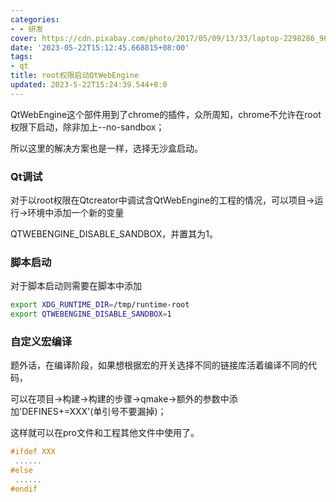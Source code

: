 ```yaml
---
categories:
- - 研发
cover: https://cdn.pixabay.com/photo/2017/05/09/13/33/laptop-2298286_960_720.png
date: '2023-05-22T15:12:45.668815+08:00'
tags:
- qt
title: root权限启动QtWebEngine
updated: 2023-5-22T15:24:39.544+8:0
---
```

QtWebEngine这个部件用到了chrome的插件，众所周知，chrome不允许在root权限下启动，除非加上--no-sandbox；

所以这里的解决方案也是一样，选择无沙盒启动。

### Qt调试

对于以root权限在Qtcreator中调试含QtWebEngine的工程的情况，可以项目->运行->环境中添加一个新的变量

QTWEBENGINE_DISABLE_SANDBOX，并置其为1。

### 脚本启动

对于脚本启动则需要在脚本中添加

```bash
export XDG_RUNTIME_DIR=/tmp/runtime-root
export QTWEBENGINE_DISABLE_SANDBOX=1
```

### 自定义宏编译

题外话，在编译阶段，如果想根据宏的开关选择不同的链接库活着编译不同的代码，

可以在项目->构建->构建的步骤->qmake->额外的参数中添加'DEFINES+=XXX'(单引号不要漏掉)；

这样就可以在pro文件和工程其他文件中使用了。

```cpp
#ifdef XXX
 ......
#else
 ......
#endif
```
